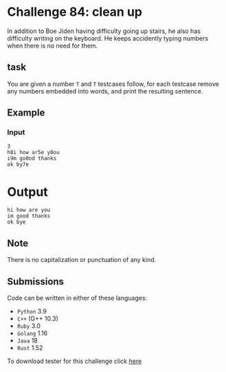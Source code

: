 # Challenge 84: clean up

In addition to Boe Jiden having difficulty going up stairs, he also has difficulty writing on the keyboard. He keeps accidently typing numbers when there is no need for them.

## task

You are given a number `T` and `T` testcases follow, for each testcase remove any numbers embedded into words, and print the resulting sentence.

## Example

### Input

```
3
h8i how ar5e y0ou
i9m go0od thanks
ok by7e
```

# Output

```
hi how are you
im good thanks
ok bye
```

## Note
There is no capitalization or punctuation of any kind.

## Submissions

Code can be written in either of these languages:

- `Python` 3.9
- `C++` (G++ 10.3)
- `Ruby` 3.0
- `Golang` 1.16
- `Java` 18
- `Rust` 1.52

To download tester for this challenge click [here](https://downgit.github.io/#/home?url=https://github.com/Pomroka/TWT_Challenges_Tester/tree/main/Challenge_84)